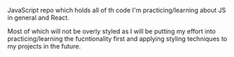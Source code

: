JavaScript repo which holds all of th code I'm practicing/learning about JS in general and React.

Most of which will not be overly styled as I will be putting my effort into practicing/learning the fucntionality first 
and applying styling techniques to my projects in the future.

